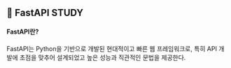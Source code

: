 ## 📝 FastAPI STUDY

#### FastAPI란?
FastAPI는 Python을 기반으로 개발된 현대적이고 빠른 웹 프레임워크로, 
특히 API 개발에 초점을 맞추어 설계되었고 높은 성능과 직관적인 문법을 제공한다.

#### 
